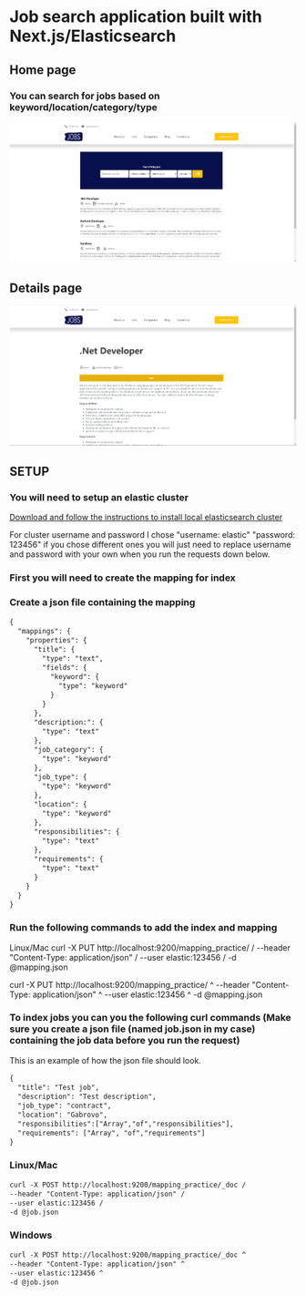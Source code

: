 # Job search application built with Next.js/Elasticsearch


## Home page 

### You can search for jobs based on keyword/location/category/type
![home-page](/public/readme/home-jobs-app.jpg)


## Details page

![details-page](/public/readme/jobs-app-details.jpg)


## SETUP

### You will need to setup an elastic cluster
[Download and follow the instructions to install local elasticsearch cluster](https://www.elastic.co/downloads/elasticsearch "Elasticsearch website download page")

For cluster username and password I chose "username: elastic" "password: 123456"
if you chose different ones you will just need to replace username and password with your own when you run the requests down below.

### First you will need to create the mapping for index

### Create a json file containing the mapping
```
{
  "mappings": {
    "properties": {
      "title": {
        "type": "text",
        "fields": {
          "keyword": {
            "type": "keyword"
          }
        }
      },
      "description:": {
        "type": "text"
      },
      "job_category": {
        "type": "keyword"
      },
      "job_type": {
        "type": "keyword"
      },
      "location": {
        "type": "keyword"
      },
      "responsibilities": {
        "type": "text"
      },
      "requirements": {
        "type": "text"
      }
    }
  }
}
```

### Run the following commands to add the index and mapping
Linux/Mac
curl -X PUT http://localhost:9200/mapping_practice/ /
--header "Content-Type: application/json" /
--user elastic:123456 /
-d @mapping.json


curl -X PUT http://localhost:9200/mapping_practice/ ^
--header "Content-Type: application/json" ^
--user elastic:123456 ^
-d @mapping.json

### To index jobs you can you the following curl commands (Make sure you create a json file (named job.json in my case) containing the job data before you run the request)

This is an example of how the json file should look.
```
{
  "title": "Test job",
  "description": "Test description",
  "job_type": "contract",
  "location": "Gabrovo",
  "responsibilities":["Array","of","responsibilities"],
  "requirements": ["Array", "of","requirements"]
}
```

### Linux/Mac
```
curl -X POST http://localhost:9200/mapping_practice/_doc /
--header "Content-Type: application/json" /
--user elastic:123456 /
-d @job.json
```

### Windows
```
curl -X POST http://localhost:9200/mapping_practice/_doc ^
--header "Content-Type: application/json" ^
--user elastic:123456 ^
-d @job.json
```